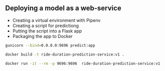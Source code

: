 ## Deploying a model as a web-service

* Creating a virtual environment with Pipenv
* Creating a script for predictiong 
* Putting the script into a Flask app
* Packaging the app to Docker

```bash
gunicorn --bind=0.0.0.0:9696 predict:app
```

```bash
docker build -t ride-duration-prediction-service:v1 .
```

```bash
docker run -it --rm -p 9696:9696  ride-duration-prediction-service:v1
```